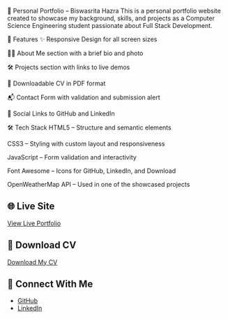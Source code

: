 💼 Personal Portfolio – Biswasrita Hazra
This is a personal portfolio website created to showcase my background, skills, and projects as a Computer Science Engineering student passionate about Full Stack Development.

🚀 Features
✨ Responsive Design for all screen sizes

🧑‍💻 About Me section with a brief bio and photo

🛠️ Projects section with links to live demos

📄 Downloadable CV in PDF format

📬 Contact Form with validation and submission alert

🔗 Social Links to GitHub and LinkedIn

🛠️ Tech Stack
HTML5 – Structure and semantic elements

CSS3 – Styling with custom layout and responsiveness

JavaScript – Form validation and interactivity

Font Awesome – Icons for GitHub, LinkedIn, and Download

OpenWeatherMap API – Used in one of the showcased projects

## 🌐 Live Site
[View Live Portfolio](my-portfolio-ten-rose-91.vercel.app
)

## 📄 Download CV
[Download My CV](Biswasrita_Cv.pdf)

## 🔗 Connect With Me
- [GitHub](https://github.com/Biswasrita)
- [LinkedIn](https://www.linkedin.com/in/biswasrita-hazra-947570349/)
